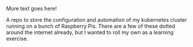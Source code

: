 More text goes here!

A repo to store the configuration and automation of my kubernetes cluster running on a bunch of Raspberry Pis. There are a few of these dotted around the internet already, but I wanted to roll my own as a learning exercise.